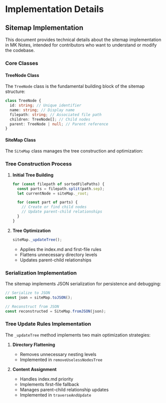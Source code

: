# Implementation Details

## Sitemap Implementation

This document provides technical details about the sitemap implementation in MK Notes, intended for contributors who want to understand or modify the codebase.

### Core Classes

#### TreeNode Class

The `TreeNode` class is the fundamental building block of the sitemap structure:

```typescript
class TreeNode {
  id: string; // Unique identifier
  name: string; // Display name
  filepath: string; // Associated file path
  children: TreeNode[]; // Child nodes
  parent: TreeNode | null; // Parent reference
}
```

#### SiteMap Class

The `SiteMap` class manages the tree construction and optimization:

### Tree Construction Process

1. **Initial Tree Building**

   ```typescript
   for (const filepath of sortedFilePaths) {
     const parts = filepath.split(path.sep);
     let currentNode = siteMap._root;

     for (const part of parts) {
       // Create or find child nodes
       // Update parent-child relationships
     }
   }
   ```

2. **Tree Optimization**
   ```typescript
   siteMap._updateTree();
   ```
   - Applies the index.md and first-file rules
   - Flattens unnecessary directory levels
   - Updates parent-child relationships

### Serialization Implementation

The sitemap implements JSON serialization for persistence and debugging:

```typescript
// Serialize to JSON
const json = siteMap.toJSON();

// Reconstruct from JSON
const reconstructed = SiteMap.fromJSON(json);
```

### Tree Update Rules Implementation

The `_updateTree` method implements two main optimization strategies:

1. **Directory Flattening**

   - Removes unnecessary nesting levels
   - Implemented in `removeUselessNodesTree`

2. **Content Assignment**
   - Handles index.md priority
   - Implements first-file fallback
   - Manages parent-child relationship updates
   - Implemented in `traverseAndUpdate`
